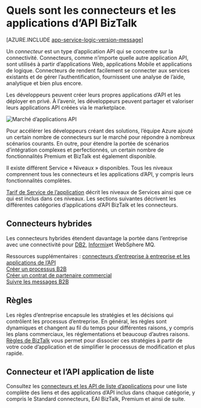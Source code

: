 <properties 
    pageTitle="Quels sont les connecteurs et les applications d’API BizTalk" 
    description="En savoir plus sur les applications de l’API, les connecteurs et les applications BizTalk API" 
    services="logic-apps" 
    documentationCenter="" 
    authors="MandiOhlinger" 
    manager="erikre" 
    editor=""/>

<tags 
    ms.service="logic-apps" 
    ms.workload="integration" 
    ms.tgt_pltfrm="na" 
    ms.devlang="na" 
    ms.topic="get-started-article" 
    ms.date="09/01/2016" 
    ms.author="mandia"/>

# <a name="what-are-connectors-and-biztalk-api-apps"></a>Quels sont les connecteurs et les applications d’API BizTalk

[AZURE.INCLUDE [app-service-logic-version-message](../../includes/app-service-logic-version-message.md)]


Un *connecteur* est un type d’application API qui se concentre sur la connectivité. Connecteurs, comme n’importe quelle autre application API, sont utilisés à partir d’applications Web, applications Mobile et applications de logique. Connecteurs de rendent facilement se connecter aux services existants et de gérer l’authentification, fournissent une analyse de l’aide, analytique et bien plus encore.

Les développeurs peuvent créer leurs propres applications d’API et les déployer en privé. À l’avenir, les développeurs peuvent partager et valoriser leurs applications API créées via le marketplace. 

![Marché d’applications API](./media/app-service-logic-what-are-biztalk-api-apps/Marketplace.png)

Pour accélérer les développeurs créant des solutions, l’équipe Azure ajouté un certain nombre de connecteurs sur le marché pour répondre à nombreux scénarios courants. En outre, pour étendre la portée de scénarios d’intégration complexes et perfectionnés, un certain nombre de fonctionnalités Premium et BizTalk est également disponible.

Il existe différent Service « Niveaux » disponibles. Tous les niveaux comprennent tous les connecteurs et les applications d’API, y compris leurs fonctionnalités complètes.  

[Tarif de Service de l’application](https://azure.microsoft.com/pricing/details/app-service/) décrit les niveaux de Services ainsi que ce qui est inclus dans ces niveaux. Les sections suivantes décrivent les différentes catégories d’applications d’API BizTalk et les connecteurs.


## <a name="hybrid-connectors"></a>Connecteurs hybrides 
Les connecteurs hybrides étendent davantage la portée dans l’entreprise avec une connectivité pour [DB2](app-service-logic-connector-db2.md), [Informix](app-service-logic-connector-informix.md)et WebSphere MQ. 

Ressources supplémentaires : [connecteurs d’entreprise à entreprise et les applications de l’API](app-service-logic-b2b-connectors.md)  
[Créer un processus B2B](app-service-logic-create-a-b2b-process.md)  
[Créer un contrat de partenaire commercial](app-service-logic-create-a-trading-partner-agreement.md)  
[Suivre les messages B2B](app-service-logic-track-b2b-messages.md)  


## <a name="rules"></a>Règles
Les règles d’entreprise encapsule les stratégies et les décisions qui contrôlent les processus d’entreprise. En général, les règles sont dynamiques et changent au fil du temps pour différentes raisons, y compris les plans commerciaux, les réglementations et beaucoup d’autres raisons. [Règles de BizTalk](app-service-logic-use-biztalk-rules.md) vous permet pour dissocier ces stratégies à partir de votre code d’application et de simplifier le processus de modification et plus rapide.

## <a name="connector-and-api-app-list"></a>Connecteur et l’API application de liste
Consultez les [connecteurs et les API de liste d’applications](app-service-logic-connectors-list.md) pour une liste complète des liens et des applications d’API inclus dans chaque catégorie, y compris le Standard connecteurs, EAI BizTalk, Premium et ainsi de suite.
 
